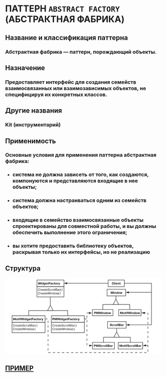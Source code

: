 # ПАТТЕРН `ABSTRACT FACTORY` (АБСТРАКТНАЯ ФАБРИКА)

## Название и классификация паттерна
### Абстрактная фабрика — паттерн, порождающий объекты.

## Назначение
### Предоставляет интерфейс для создания семейств взаимосвязанных или взаимозависимых объектов, не специфицируя их конкретных классов.

## Другие названия
### Kit (инструментарий)

## Применимость
### Основные условия для применения паттерна абстрактная фабрика:
- ### система не должна зависеть от того, как создаются, компонуются и представляются входящие в нее объекты;
- ### система должна настраиваться одним из семейств объектов;
- ### входящие в семейство взаимосвязанные объекты спроектированы для совместной работы, и вы должны обеспечить выполнение этого ограничения;
- ### вы хотите предоставить библиотеку объектов, раскрывая только их интерфейсы, но не реализацию

## Структура
![AbstractFactory](https://github.com/SergeiMarkushov/Patterns/blob/master/patterns/src/main/resources/images/AbstractFactory.png)

## [ПРИМЕР](AbstractFactory.java)